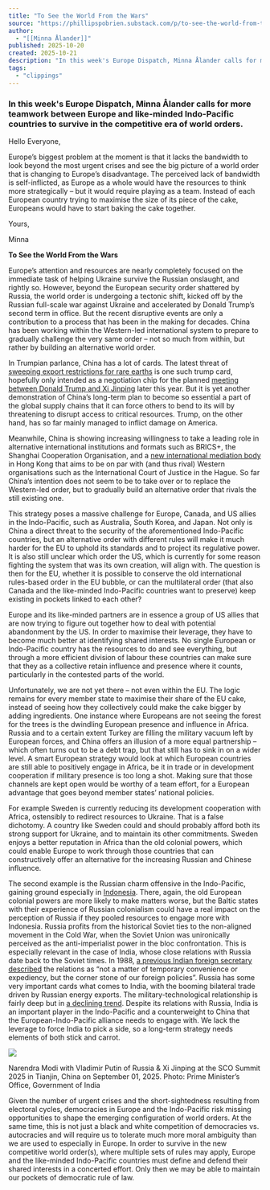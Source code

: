 ```yaml
---
title: "To See the World From the Wars"
source: "https://phillipspobrien.substack.com/p/to-see-the-world-from-the-wars?publication_id=1176440&post_id=176642714&isFreemail=true&r=7br8e&triedRedirect=true"
author:
  - "[[Minna Ålander]]"
published: 2025-10-20
created: 2025-10-21
description: "In this week's Europe Dispatch, Minna Ålander calls for more teamwork between Europe and like-minded Indo-Pacific countries to survive in the competitive era of world orders."
tags:
  - "clippings"
---
```

### In this week's Europe Dispatch, Minna Ålander calls for more teamwork between Europe and like-minded Indo-Pacific countries to survive in the competitive era of world orders.

Hello Everyone,

Europe’s biggest problem at the moment is that it lacks the bandwidth to look beyond the most urgent crises and see the big picture of a world order that is changing to Europe’s disadvantage. The perceived lack of bandwidth is self-inflicted, as Europe as a whole would have the resources to think more strategically – but it would require playing as a team. Instead of each European country trying to maximise the size of its piece of the cake, Europeans would have to start baking the cake together.

Yours,

Minna

**To See the World From the Wars**

Europe’s attention and resources are nearly completely focused on the immediate task of helping Ukraine survive the Russian onslaught, and rightly so. However, beyond the European security order shattered by Russia, the world order is undergoing a tectonic shift, kicked off by the Russian full-scale war against Ukraine and accelerated by Donald Trump’s second term in office. But the recent disruptive events are only a contribution to a process that has been in the making for decades. China has been working within the Western-led international system to prepare to gradually challenge the very same order – not so much from within, but rather by building an alternative world order.

In Trumpian parlance, China has a lot of cards. The latest threat of [sweeping export restrictions for rare earths](https://edition.cnn.com/2025/10/09/business/china-tightens-rare-earth-export-controls-intl-hnk) is one such trump card, hopefully only intended as a negotiation chip for the planned [meeting between Donald Trump and Xi Jinping](https://www.reuters.com/world/china/trump-track-meet-xi-south-korea-bessent-says-2025-10-13/) later this year. But it is yet another demonstration of China’s long-term plan to become so essential a part of the global supply chains that it can force others to bend to its will by threatening to disrupt access to critical resources. Trump, on the other hand, has so far mainly managed to inflict damage on America.

Meanwhile, China is showing increasing willingness to take a leading role in alternative international institutions and formats such as BRICS+, the Shanghai Cooperation Organisation, and a [new international mediation body](https://www.france24.com/en/live-news/20250530-china-establishes-global-mediation-body-in-hong-kong) in Hong Kong that aims to be on par with (and thus rival) Western organisations such as the International Court of Justice in the Hague. So far China’s intention does not seem to be to take over or to replace the Western-led order, but to gradually build an alternative order that rivals the still existing one.

This strategy poses a massive challenge for Europe, Canada, and US allies in the Indo-Pacific, such as Australia, South Korea, and Japan. Not only is China a direct threat to the security of the aforementioned Indo-Pacific countries, but an alternative order with different rules will make it much harder for the EU to uphold its standards and to project its regulative power. It is also still unclear which order the US, which is currently for some reason fighting the system that was its own creation, will align with. The question is then for the EU, whether it is possible to conserve the old international rules-based order in the EU bubble, or can the multilateral order (that also Canada and the like-minded Indo-Pacific countries want to preserve) keep existing in pockets linked to each other?

Europe and its like-minded partners are in essence a group of US allies that are now trying to figure out together how to deal with potential abandonment by the US. In order to maximise their leverage, they have to become much better at identifying shared interests. No single European or Indo-Pacific country has the resources to do and see everything, but through a more efficient division of labour these countries can make sure that they as a collective retain influence and presence where it counts, particularly in the contested parts of the world.

Unfortunately, we are not yet there – not even within the EU. The logic remains for every member state to maximise their share of the EU cake, instead of seeing how they collectively could make the cake bigger by adding ingredients. One instance where Europeans are not seeing the forest for the trees is the dwindling European presence and influence in Africa. Russia and to a certain extent Turkey are filling the military vacuum left by European forces, and China offers an illusion of a more equal partnership – which often turns out to be a debt trap, but that still has to sink in on a wider level. A smart European strategy would look at which European countries are still able to positively engage in Africa, be it in trade or in development cooperation if military presence is too long a shot. Making sure that those channels are kept open would be worthy of a team effort, for a European advantage that goes beyond member states’ national policies.

For example Sweden is currently reducing its development cooperation with Africa, ostensibly to redirect resources to Ukraine. That is a false dichotomy. A country like Sweden could and should probably afford both its strong support for Ukraine, and to maintain its other commitments. Sweden enjoys a better reputation in Africa than the old colonial powers, which could enable Europe to work through those countries that can constructively offer an alternative for the increasing Russian and Chinese influence.

The second example is the Russian charm offensive in the Indo-Pacific, gaining ground especially in [Indonesia](https://www.dw.com/en/indonesia-inks-strategic-partnership-with-russia/a-72978138). There, again, the old European colonial powers are more likely to make matters worse, but the Baltic states with their experience of Russian colonialism could have a real impact on the perception of Russia if they pooled resources to engage more with Indonesia. Russia profits from the historical Soviet ties to the non-aligned movement in the Cold War, when the Soviet Union was unironically perceived as the anti-imperialist power in the bloc confrontation. This is especially relevant in the case of India, whose close relations with Russia date back to the Soviet times. In 1988, [a previous Indian foreign secretary described](https://www.jstor.org/stable/2645298) the relations as “not a matter of temporary convenience or expediency, but the corner stone of our foreign policies”. Russia has some very important cards what comes to India, with the booming bilateral trade driven by Russian energy exports. The military-technological relationship is fairly deep but in [a declining trend](https://warontherocks.com/2025/08/why-russian-indian-relations-have-been-steady-in-the-storm/). Despite its relations with Russia, India is an important player in the Indo-Pacific and a counterweight to China that the European-Indo-Pacific alliance needs to engage with. We lack the leverage to force India to pick a side, so a long-term strategy needs elements of both stick and carrot.

![](https://substackcdn.com/image/fetch/$s_!u-Ve!,w_424,c_limit,f_webp,q_auto:good,fl_progressive:steep/https%3A%2F%2Fsubstack-post-media.s3.amazonaws.com%2Fpublic%2Fimages%2F412f0498-dfa3-4d45-8e1b-32e2262a88c7_960x676.jpeg)

Narendra Modi with Vladimir Putin of Russia & Xi Jinping at the SCO Summit 2025 in Tianjin, China on September 01, 2025. Photo: Prime Minister’s Office, Government of India

Given the number of urgent crises and the short-sightedness resulting from electoral cycles, democracies in Europe and the Indo-Pacific risk missing opportunities to shape the emerging configuration of world orders. At the same time, this is not just a black and white competition of democracies vs. autocracies and will require us to tolerate much more moral ambiguity than we are used to especially in Europe. In order to survive in the new competitive world order(s), where multiple sets of rules may apply, Europe and the like-minded Indo-Pacific countries must define and defend their shared interests in a concerted effort. Only then we may be able to maintain our pockets of democratic rule of law.